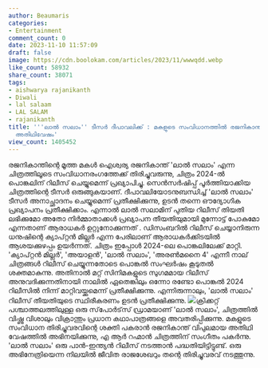 ```yaml
---
author: Beaumaris
categories:
- Entertainment
comment_count: 0
date: 2023-11-10 11:57:09
draft: false
image: https://cdn.boolokam.com/articles/2023/11/wwwqdd.webp
like_count: 58932
share_count: 38071
tags:
- aishwarya rajanikanth
- Diwali
- lal salaam
- LAL SALAM
- rajanikanth
title: '''ലാൽ സലാം'' ടീസർ ദീപാവലിക്ക് : മകളുടെ സംവിധാനത്തിൽ രജനികാന്തിന്റെ വിപുലമായ
  അതിഥിവേഷം'
view_count: 1405452
---
```


രജനികാന്തിന്റെ മൂത്ത മകൾ ഐശ്വര്യ രജനികാന്ത് 'ലാൽ സലാം' എന്ന ചിത്രത്തിലൂടെ സംവിധാനരംഗത്തേക്ക് തിരിച്ചുവരുന്നു, ചിത്രം 2024-ൽ പൊങ്കലിന് റിലീസ് ചെയ്യുമെന്ന് പ്രഖ്യാപിച്ചു. സെൻസർഷിപ്പ് പൂർത്തിയാക്കിയ ചിത്രത്തിന്റെ ടീസർ ഒരുങ്ങുകയാണ്. ദീപാവലിയോടനുബന്ധിച്ച് 'ലാൽ സലാം' ടീസർ അനാച്ഛാദനം ചെയ്യുമെന്ന് പ്രതീക്ഷിക്കുന്നു, ഉടൻ തന്നെ ഔദ്യോഗിക പ്രഖ്യാപനം പ്രതീക്ഷിക്കാം. എന്നാൽ ലാൽ സലാമിന് പുതിയ റിലീസ് തിയതി ലഭിക്കുമോ അതോ നിർമ്മാതാക്കൾ പ്രഖ്യാപന തീയതിയുമായി മുന്നോട്ട് പോകുമോ എന്നതാണ് ആരാധകർ ഉറ്റുനോക്കുന്നത് . ഡിസംബറിൽ റിലീസ് ചെയ്യാനിരുന്ന ധനുഷിന്റെ ക്യാപ്റ്റൻ മില്ലർ എന്ന പേരിലാണ് ആരാധകർക്കിടയിൽ ആശയക്കുഴപ്പം ഉയർന്നത്. ചിത്രം ഇപ്പോൾ 2024-ലെ പൊങ്കലിലേക്ക് മാറ്റി. 'ക്യാപ്റ്റൻ മില്ലർ', 'അയാളൻ', 'ലാൽ സലാം', 'അരൺമനൈ 4' എന്നീ നാല് ചിത്രങ്ങൾ റിലീസ് ചെയ്യുന്നതോടെ പൊങ്കൽ സംഘർഷം കൂടുതൽ ശക്തമാകുന്നു. അതിനാൽ മറ്റ് സിനിമകളുടെ സുഗമമായ റിലീസ് അനുവദിക്കുന്നതിനായി നാലിൽ ഏതെങ്കിലും ഒന്നോ രണ്ടോ പൊങ്കൽ 2024 റിലീസിൽ നിന്ന് മാറ്റിവയ്ക്കുമെന്ന് പ്രതീക്ഷിക്കുന്നു. എന്നിരുന്നാലും, 'ലാൽ സലാം' റിലീസ് തീയതിയുടെ സ്ഥിരീകരണം ഉടൻ പ്രതീക്ഷിക്കുന്നു. ![](https://cdn.boolokam.com/articles/2023/11/wwwqdd.webp)ക്രിക്കറ്റ് പശ്ചാത്തലത്തിലുള്ള ഒരു സ്‌പോർട്‌സ് ഡ്രാമയാണ് 'ലാൽ സലാം', ചിത്രത്തിൽ വിഷ്ണു വിശാലും വിക്രാന്തും പ്രധാന കഥാപാത്രങ്ങളെ അവതരിപ്പിക്കുന്നു. മകളുടെ സംവിധാന തിരിച്ചുവരവിന്റെ ശക്തി പകരാൻ രജനികാന്ത് വിപുലമായ അതിഥി വേഷത്തിൽ അഭിനയിക്കുന്നു, എ ആർ റഹ്മാൻ ചിത്രത്തിന് സംഗീതം പകർന്നു. 'ലാൽ സലാം' ഒരു പാൻ-ഇന്ത്യൻ റിലീസ് നടത്താൻ പദ്ധതിയിട്ടിട്ടുണ്ട്. ഒരു അഭിനേത്രിയെന്ന നിലയിൽ ജീവിത രാജശേഖറും തന്റെ തിരിച്ചുവരവ് നടത്തുന്നു.